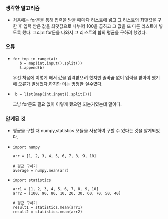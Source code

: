 ### 생각한 알고리즘
- 처음에는 for문을 통해 입력을 받을 때마다 리스트에 넣고 그 리스트의 최댓값을 구한 후 입력 받은 값을 최댓값으로 나누어 100을 곱하고 그 값을 또 다른 리스트에 넣도록 했다.
  그리고 for문을 나와서 그 리스트의 합의 평균을 구하려 했었다.




### 오류
-     for tmp in range(a):
         b = map(int,input().split())
         l.append(b)
   우선 처음에 이렇게 해서 값을 입력받으려 했지만 줄바꿈 없이 입력을 받아야 했기에 오류가 발생했다.하지만 이는 멍청한 실수였다.
-      b = list(map(int,input().split()))
   그냥 for문도 필요 없이 이렇게 했으면 되는거였는데 말이다.


### 알게된 것
- 평균을 구할 때 numpy,statistics 모듈을 사용하여 구할 수 있다는 것을 알게되었다.
-     import numpy

      arr = [1, 2, 3, 4, 5, 6, 7, 8, 9, 10]

      # 평균 구하기
      average = numpy.mean(arr)


-     import statistics

      arr1 = [1, 2, 3, 4, 5, 6, 7, 8, 9, 10]
      arr2 = [100, 90, 80, 10, 20, 30, 60, 70, 50, 40]

      # 평균 구하기
      result1 = statistics.mean(arr1)
      result2 = statistics.mean(arr2)
